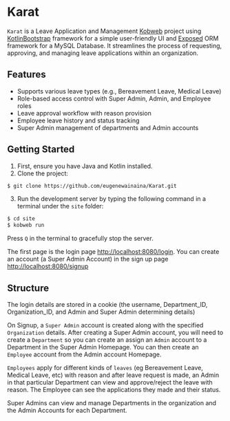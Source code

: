 # Karat

`Karat` is a Leave Application and Management [Kobweb](https://github.com/varabyte/kobweb) project using [KotlinBootstrap](https://github.com/stevdza-san/KotlinBootstrap) framework for a simple user-friendly UI and [Exposed](https://github.com/JetBrains/Exposed) ORM framework for a MySQL Database. It streamlines the process of requesting, approving, and managing leave applications within an organization.

## Features

* Supports various leave types (e.g., Bereavement Leave, Medical Leave)
* Role-based access control with Super Admin, Admin, and Employee roles
* Leave approval workflow with reason provision
* Employee leave history and status tracking
* Super Admin management of departments and Admin accounts



## Getting Started

1) First, ensure you have Java and Kotlin installed.
2) Clone the project:
```bash
$ git clone https://github.com/eugenewainaina/Karat.git
```
3) Run the development server by typing the following command in a terminal under the `site` folder:

```bash
$ cd site
$ kobweb run
```

Press `Q` in the terminal to gracefully stop the server.

The first page is the login page [http://localhost:8080/login](http://localhost:8080/login). You can create an account (a Super Admin Account) in the sign up page [http://localhost:8080/signup](http://localhost:8080/signup)

## Structure

The login details are stored in a cookie (the username, Department_ID, Organization_ID, and Admin and Super Admin determining details)

On Signup, a `Super Admin` account is created along with the specified `Organization` details. After creating a Super Admin account, you will need to create a `Department` so you can create an assign an `Admin` account to a Department in the Super Admin Homepage. You can then create an `Employee` account from the Admin account Homepage.

`Employees` apply for different kinds of `leaves` (eg Bereavement Leave, Medical Leave, etc) with reason and after  leave request is made, an Admin in that particular Department can view and approve/reject the leave with reason.
The Employee can see the applications they made and their status.

Super Admins can view and manage Departments in the organization and the Admin Accounts for each Department.





